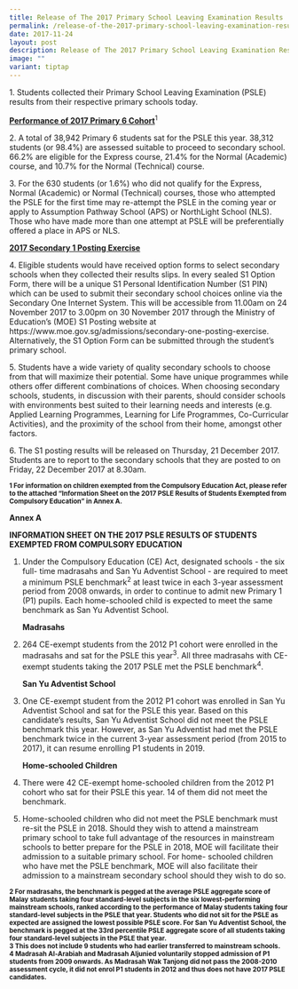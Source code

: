 ```yaml
---
title: Release of The 2017 Primary School Leaving Examination Results
permalink: /release-of-the-2017-primary-school-leaving-examination-results/
date: 2017-11-24
layout: post
description: Release of The 2017 Primary School Leaving Examination Results
image: ""
variant: tiptap
---
```

<p>1. Students collected their Primary School Leaving Examination (PSLE)
results from their respective primary schools today.</p>
<p><strong><u>Performance of 2017 Primary 6 Cohort</u></strong><sup>1</sup>
</p>
<p>2. A total of 38,942 Primary 6 students sat for the PSLE this year. 38,312
students (or 98.4%) are assessed suitable to proceed to secondary school.
66.2% are eligible for the Express course, 21.4% for the Normal (Academic)
course, and 10.7% for the Normal (Technical) course.</p>
<p>3. For the 630 students (or 1.6%) who did not qualify for the Express,
Normal (Academic) or Normal (Technical) courses, those who attempted the
PSLE for the first time may re-attempt the PSLE in the coming year or apply
to Assumption Pathway School (APS) or NorthLight School (NLS). Those who
have made more than one attempt at PSLE will be preferentially offered
a place in APS or NLS.</p>
<p><strong><u>2017 Secondary 1 Posting Exercise</u></strong>
</p>
<p>4. Eligible students would have received option forms to select secondary
schools when they collected their results slips. In every sealed S1 Option
Form, there will be a unique S1 Personal Identification Number (S1 PIN)
which can be used to submit their secondary school choices online via the
Secondary One Internet System. This will be accessible from 11.00am on
24 November 2017 to 3.00pm on 30 November 2017 through the Ministry of
Education’s (MOE) S1 Posting website at https://www.moe.gov.sg/admissions/secondary-one-posting-exercise.
Alternatively, the S1 Option Form can be submitted through the student’s
primary school.</p>
<p>5. Students have a wide variety of quality secondary schools to choose
from that will maximize their potential. Some have unique programmes while
others offer different combinations of choices. When choosing secondary
schools, students, in discussion with their parents, should consider schools
with environments best suited to their learning needs and interests (e.g.
Applied Learning Programmes, Learning for Life Programmes, Co-Curricular
Activities), and the proximity of the school from their home, amongst other
factors.</p>
<p>6. The S1 posting results will be released on Thursday, 21 December 2017.
Students are to report to the secondary schools that they are posted to
on Friday, 22 December 2017 at 8.30am.</p>
<p><strong><sub>1 For information on children exempted from the Compulsory Education Act, please refer to the attached “Information Sheet on the 2017 PSLE Results of Students Exempted from Compulsory Education” in Annex A.</sub></strong>
</p>
<p><strong>Annex A</strong>
</p>
<p><strong>INFORMATION SHEET ON THE 2017 PSLE RESULTS OF STUDENTS EXEMPTED FROM COMPULSORY EDUCATION</strong>
</p>
<ol data-tight="true" class="tight">
<li>
<p>Under the Compulsory Education (CE) Act, designated schools - the six
full- time madrasahs and San Yu Adventist School - are required to meet
a minimum PSLE benchmark<sup>2</sup> at least twice in each 3-year assessment
period from 2008 onwards, in order to continue to admit new Primary 1 (P1)
pupils. Each home-schooled child is expected to meet the same benchmark
as San Yu Adventist School.</p>
<p></p>
<p><strong>Madrasahs</strong>
</p>
</li>
<li>
<p>264 CE-exempt students from the 2012 P1 cohort were enrolled in the madrasahs
and sat for the PSLE this year<sup>3</sup>. All three madrasahs with CE-exempt
students taking the 2017 PSLE met the PSLE benchmark<sup>4</sup>.</p>
<p></p>
<p><strong>San Yu Adventist School</strong>
</p>
</li>
<li>
<p>One CE-exempt student from the 2012 P1 cohort was enrolled in San Yu Adventist
School and sat for the PSLE this year. Based on this candidate’s results,
San Yu Adventist School did not meet the PSLE benchmark this year. However,
as San Yu Adventist had met the PSLE benchmark twice in the current 3-year
assessment period (from 2015 to 2017), it can resume enrolling P1 students
in 2019.</p>
<p></p>
<p><strong>Home-schooled Children</strong>
</p>
</li>
<li>
<p>There were 42 CE-exempt home-schooled children from the 2012 P1 cohort
who sat for their PSLE this year. 14 of them did not meet the benchmark.</p>
<p></p>
</li>
<li>
<p>Home-schooled children who did not meet the PSLE benchmark must re-sit
the PSLE in 2018. Should they wish to attend a mainstream primary school
to take full advantage of the resources in mainstream schools to better
prepare for the PSLE in 2018, MOE will facilitate their admission to a
suitable primary school. For home- schooled children who have met the PSLE
benchmark, MOE will also facilitate their admission to a mainstream secondary
school should they wish to do so.</p>
</li>
</ol>
<p><strong><sub>2 For madrasahs, the benchmark is pegged at the average PSLE aggregate score of Malay students taking four standard-level subjects in the six lowest-performing mainstream schools, ranked according to the performance of Malay students taking four standard-level subjects in the PSLE that year. Students who did not sit for the PSLE as expected are assigned the lowest possible PSLE score. For San Yu Adventist School, the benchmark is pegged at the 33rd percentile PSLE aggregate score of all students taking four standard-level subjects in the PSLE that year.</sub></strong>
<br><strong><sub>3 This does not include 9 students who had earlier transferred to mainstream schools.</sub></strong>
<br><strong><sub>4 Madrasah Al-Arabiah and Madrasah Aljunied voluntarily stopped admission of P1 students from 2009 onwards. As Madrasah Wak Tanjong did not pass the 2008-2010 assessment cycle, it did not enrol P1 students in 2012 and thus does not have 2017 PSLE candidates.</sub></strong>
</p>
<p></p>